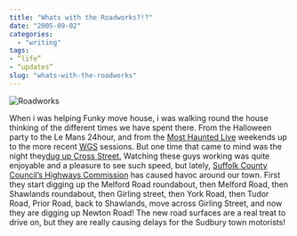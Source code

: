 ```yaml
---
title: "Whats with the Roadworks?!?"
date: "2005-09-02"
categories:
  - "writing"
tags:
- “life”
- “updates”
slug: "whats-with-the-roadworks"
---
```


![Roadworks][image-1]

When i was helping Funky move house, i was walking round the house thinking of the different times we have spent there. From the Halloween party to the Le Mans 24hour, and from the [Most Haunted Live][1] weekends up to the more recent [WGS][2] sessions. But one time that came to mind was the night they[dug up Cross Street.][3] Watching these guys working was quite enjoyable and a pleasure to see such speed, but lately, [Suffolk County Council’s Highways Commission][4] has caused havoc around our town. First they start digging up the Melford Road roundabout, then Melford Road, then Shawlands roundabout, then Girling street, then York Road, then Tudor Road, Prior Road, back to Shawlands, move across Girling Street, and now they are digging up Newton Road! The new road surfaces are a real treat to drive on, but they are really causing delays for the Sudbury town motorists!

[1]:	https://www.livingtv.co.uk/mosthauntedlive/
[2]:	https://adamchamberlin.info
[3]:	https://adamchamberlin.info/2005/04/triple-time-pay-for-road-workers/
[4]:	https://www.suffolkcc.gov.uk/e-and-t/Guide_to_Services/ses.html

[image-1]:	/images/roadwork_rdax_112x100.gif-thumb_140_105.gif